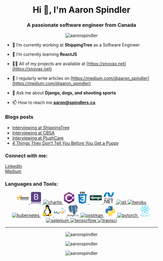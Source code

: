 <h1 align="center">Hi 👋, I'm Aaron Spindler</h1>
<h3 align="center">A passionate software engineer from Canada</h3>

<p align="center"> <img src="https://komarev.com/ghpvc/?username=aaronspindler&label=Profile%20views&color=0e75b6&style=flat" alt="aaronspindler" /> </p>

- 🔭 I’m currently working at **ShippingTree** as a Software Engineer

- 🌱 I’m currently learning **ReactJS**

- 👨‍💻 All of my projects are available at [https://xnovax.net](https://xnovax.net)

- 📝 I regularly write articles on [https://medium.com/@aaron_spindler](https://medium.com/@aaron_spindler)

- 💬 Ask me about **Django, dogs, and shooting sports**

- 📫 How to reach me **aaron@spindlers.ca**

### Blogs posts
<!-- BLOG-POST-LIST:START -->
- [Interviewing at ShippingTree](https://medium.com/interviewing-at/interviewing-at-shippingtree-bbcb86705052?source=rss-54c5470de4d------2)
- [Interviewing at CBSA](https://medium.com/interviewing-at/interviewing-at-cbsa-ee9ffdbf9b1?source=rss-54c5470de4d------2)
- [Interviewing at PlushCare](https://medium.com/interviewing-at/interviewing-at-plushcare-39053af6360e?source=rss-54c5470de4d------2)
- [4 Things They Don’t Tell You Before You Get a Puppy](https://medium.com/@aaron_spindler/4-things-they-dont-tell-you-before-you-get-a-puppy-f2f1afa73166?source=rss-54c5470de4d------2)
<!-- BLOG-POST-LIST:END -->

<h3 align="left">Connect with me:</h3>
<p align="left">
<a href="https://linkedin.com/in/aaron-spindler" target="blank">LinkedIn</a>
  <br>
<a href="https://medium.com/@aaron_spindler" target="blank">Medium</a>
</p>

<h3 align="left">Languages and Tools:</h3>
<p align="center"> <a href="https://aws.amazon.com" target="_blank"> <img src="https://raw.githubusercontent.com/devicons/devicon/master/icons/amazonwebservices/amazonwebservices-original-wordmark.svg" alt="aws" width="40" height="40"/> </a> <a href="https://getbootstrap.com" target="_blank"> <img src="https://raw.githubusercontent.com/devicons/devicon/master/icons/bootstrap/bootstrap-plain-wordmark.svg" alt="bootstrap" width="40" height="40"/> </a> <a href="https://www.chartjs.org" target="_blank"> <img src="https://www.chartjs.org/media/logo-title.svg" alt="chartjs" width="40" height="40"/> </a> <a href="https://www.w3schools.com/cs/" target="_blank"> <img src="https://raw.githubusercontent.com/devicons/devicon/master/icons/csharp/csharp-original.svg" alt="csharp" width="40" height="40"/> </a> <a href="https://www.w3schools.com/css/" target="_blank"> <img src="https://raw.githubusercontent.com/devicons/devicon/master/icons/css3/css3-original-wordmark.svg" alt="css3" width="40" height="40"/> </a> <a href="https://www.djangoproject.com/" target="_blank"> <img src="https://raw.githubusercontent.com/devicons/devicon/master/icons/django/django-original.svg" alt="django" width="40" height="40"/> </a> <a href="https://dotnet.microsoft.com/" target="_blank"> <img src="https://raw.githubusercontent.com/devicons/devicon/master/icons/dot-net/dot-net-original-wordmark.svg" alt="dotnet" width="40" height="40"/> </a> <a href="https://git-scm.com/" target="_blank"> <img src="https://www.vectorlogo.zone/logos/git-scm/git-scm-icon.svg" alt="git" width="40" height="40"/> </a> <a href="https://heroku.com" target="_blank"> <img src="https://www.vectorlogo.zone/logos/heroku/heroku-icon.svg" alt="heroku" width="40" height="40"/> </a> <a href="https://kubernetes.io" target="_blank"> <img src="https://www.vectorlogo.zone/logos/kubernetes/kubernetes-icon.svg" alt="kubernetes" width="40" height="40"/> </a> <a href="https://www.linux.org/" target="_blank"> <img src="https://raw.githubusercontent.com/devicons/devicon/master/icons/linux/linux-original.svg" alt="linux" width="40" height="40"/> </a> <a href="https://www.mysql.com/" target="_blank"> <img src="https://raw.githubusercontent.com/devicons/devicon/master/icons/mysql/mysql-original-wordmark.svg" alt="mysql" width="40" height="40"/> </a> <a href="https://www.postgresql.org" target="_blank"> <img src="https://raw.githubusercontent.com/devicons/devicon/master/icons/postgresql/postgresql-original-wordmark.svg" alt="postgresql" width="40" height="40"/> </a> <a href="https://postman.com" target="_blank"> <img src="https://www.vectorlogo.zone/logos/getpostman/getpostman-icon.svg" alt="postman" width="40" height="40"/> </a> <a href="https://www.python.org" target="_blank"> <img src="https://raw.githubusercontent.com/devicons/devicon/master/icons/python/python-original.svg" alt="python" width="40" height="40"/> </a> <a href="https://pytorch.org/" target="_blank"> <img src="https://www.vectorlogo.zone/logos/pytorch/pytorch-icon.svg" alt="pytorch" width="40" height="40"/> </a> <a href="https://reactjs.org/" target="_blank"> <img src="https://raw.githubusercontent.com/devicons/devicon/master/icons/react/react-original-wordmark.svg" alt="react" width="40" height="40"/> </a> <a href="https://www.selenium.dev" target="_blank"> <img src="https://raw.githubusercontent.com/detain/svg-logos/780f25886640cef088af994181646db2f6b1a3f8/svg/selenium-logo.svg" alt="selenium" width="40" height="40"/> </a> <a href="https://www.tensorflow.org" target="_blank"> <img src="https://www.vectorlogo.zone/logos/tensorflow/tensorflow-icon.svg" alt="tensorflow" width="40" height="40"/> </a> <a href="https://travis-ci.org" target="_blank"> <img src="https://www.vectorlogo.zone/logos/travis-ci/travis-ci-icon.svg" alt="travisci" width="40" height="40"/> </a> </p>

<hr>

<p align="center"><img src="https://github-readme-stats.vercel.app/api?username=aaronspindler&show_icons=true&locale=en&theme=dark" alt="aaronspindler" /></p>

<p align="center"><img src="https://github-readme-streak-stats.herokuapp.com/?user=aaronspindler&theme=dark" alt="aaronspindler" /></p>

<p align="center"><img src="https://github-readme-stats.vercel.app/api/top-langs?username=aaronspindler&show_icons=true&locale=en&layout=compact&theme=dark" alt="aaronspindler" /></p>
